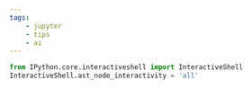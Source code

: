 ```yaml
---
tags:
    - jupyter
    - tips
    - ai
---
```


```python title="print multiple lines"
from IPython.core.interactiveshell import InteractiveShell
InteractiveShell.ast_node_interactivity = 'all'
```

